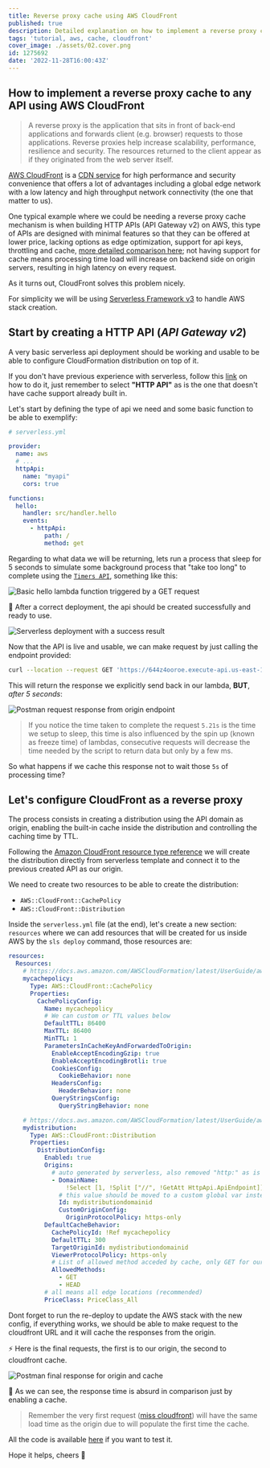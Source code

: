 ```yaml
---
title: Reverse proxy cache using AWS CloudFront
published: true
description: Detailed explanation on how to implement a reverse proxy cache to any API using AWS CloudFront
tags: 'tutorial, aws, cache, cloudfront'
cover_image: ./assets/02.cover.png
id: 1275692
date: '2022-11-28T16:00:43Z'
---
```


## How to implement a reverse proxy cache to any API using AWS CloudFront

> A reverse proxy is the application that sits in front of back-end applications and forwards client (e.g. browser) requests to those applications. Reverse proxies help increase scalability, performance, resilience and security. The resources returned to the client appear as if they originated from the web server itself.

[AWS CloudFront](https://docs.aws.amazon.com/AmazonCloudFront/latest/DeveloperGuide/Introduction.html) is a [CDN service](https://en.wikipedia.org/wiki/Content_delivery_network) for high performance and security convenience that offers a lot of advantages including a global edge network with a low latency and high throughput network connectivity (the one that matter to us).

One typical example where we could be needing a reverse proxy cache mechanism is when building HTTP APIs (API Gateway v2) on AWS, this type of APIs are designed with minimal features so that they can be offered at lower price, lacking options as edge optimization, support for api keys, throttling and cache, [more detailed comparison here](https://docs.aws.amazon.com/apigateway/latest/developerguide/http-api-vs-rest.html); not having support for cache means processing time load will increase on backend side on origin servers, resulting in high latency on every request.

As it turns out, CloudFront solves this problem nicely.

For simplicity we will be using [Serverless Framework v3](https://www.serverless.com/framework/docs) to handle AWS stack creation.

## Start by creating a HTTP API (_API Gateway v2_)

A very basic serverless api deployment should be working and usable to be able to configure CloudFormation distribution on top of it.

If you don't have previous experience with serverless, follow this [link](https://www.serverless.com/framework/docs/tutorial) on how to do it, just remember to select **"HTTP API"** as is the one that doesn't have cache support already built in.

Let's start by defining the type of api we need and some basic function to be able to exemplify:

```yaml
# serverless.yml

provider:
  name: aws
  # ...
  httpApi:
    name: "myapi"
    cors: true

functions:
  hello:
    handler: src/handler.hello
    events:
      - httpApi:
          path: /
          method: get
```

Regarding to what data we will be returning, lets run a process that sleep for 5 seconds to simulate some background process that "take too long" to complete using the [`Timers API`](https://nodejs.org/api/timers.html#timers-promises-api), something like this:

![Basic hello lambda function triggered by a GET request](./assets/02.image.2.png)

🎉 After a correct deployment, the api should be created successfully and ready to use.

![Serverless deployment with a success result](./assets/02.image.1.png)

Now that the API is live and usable, we can make request by just calling the endpoint provided:

```bash
curl --location --request GET 'https://644z4ooroe.execute-api.us-east-1.amazonaws.com/'
```

This will return the response we explicitly send back in our lambda, **BUT**, _after 5 seconds_:

![Postman request response from origin endpoint](./assets/02.image.3.png)

> If you notice the time taken to complete the request `5.21s` is the time we setup to sleep, this time is also influenced by the spin up (known as freeze time) of lambdas, consecutive requests will decrease the time needed by the script to return data but only by a few ms.

So what happens if we cache this response not to wait those `5s` of processing time?

## Let's configure CloudFront as a reverse proxy

The process consists in creating a distribution using the API domain as origin, enabling the built-in cache inside the distribution and controlling the caching time by TTL.

Following the [Amazon CloudFront resource type reference](https://docs.aws.amazon.com/AWSCloudFormation/latest/UserGuide/AWS_CloudFront.html) we will create the distribution directly from serverless template and connect it to the previous created API as our origin.

We need to create two resources to be able to create the distribution:

- `AWS::CloudFront::CachePolicy`
- `AWS::CloudFront::Distribution`

Inside the `serverless.yml` file (at the end), let's create a new section: `resources` where we can add resources that will be created for us inside AWS by the `sls deploy` command, those resources are:

```yaml
resources:
  Resources:
    # https://docs.aws.amazon.com/AWSCloudFormation/latest/UserGuide/aws-resource-cloudfront-cachepolicy.html
    mycachepolicy:
      Type: AWS::CloudFront::CachePolicy
      Properties:
        CachePolicyConfig:
          Name: mycachepolicy
          # We can custom or TTL values below
          DefaultTTL: 86400
          MaxTTL: 86400
          MinTTL: 1
          ParametersInCacheKeyAndForwardedToOrigin:
            EnableAcceptEncodingGzip: true
            EnableAcceptEncodingBrotli: true
            CookiesConfig:
              CookieBehavior: none
            HeadersConfig:
              HeaderBehavior: none
            QueryStringsConfig:
              QueryStringBehavior: none

    # https://docs.aws.amazon.com/AWSCloudFormation/latest/UserGuide/aws-resource-cloudfront-distribution.html
    mydistribution:
      Type: AWS::CloudFront::Distribution
      Properties:
        DistributionConfig:
          Enabled: true
          Origins:
            # auto generated by serverless, also removed "http:" as is not allowed in domain name, is going to use the default API URL generated by AWS, if you have a custom api url, just replace it here
            - DomainName:
                !Select [1, !Split ["//", !GetAtt HttpApi.ApiEndpoint]]
              # this value should be moved to a custom global var instead of duplicating the same string below
              Id: mydistributiondomainid
              CustomOriginConfig:
                OriginProtocolPolicy: https-only
          DefaultCacheBehavior:
            CachePolicyId: !Ref mycachepolicy
            DefaultTTL: 300
            TargetOriginId: mydistributiondomainid
            ViewerProtocolPolicy: https-only
            # List of allowed method acceded by cache, only GET for our case
            AllowedMethods:
              - GET
              - HEAD
          # all means all edge locations (recommended)
          PriceClass: PriceClass_All
```

Dont forget to run the re-deploy to update the AWS stack with the new config, if everything works, we should be able to make request to the cloudfront URL and it will cache the responses from the origin.

⚡️ Here is the final requests, the first is to our origin, the second to cloudfront cache.

![Postman final response for origin and cache](./assets/02.image.4.gif)

🤯 As we can see, the response time is absurd in comparison just by enabling a cache.

> Remember the very first request ([miss cloudfront](https://docs.amazonaws.cn/en_us/AmazonCloudFront/latest/DeveloperGuide/understanding-the-cache-key.html)) will have the same load time as the origin due to will populate the first time the cache.

All the code is available [here](https://github.com/frangeris/example-reverse-proxy-cache-cloudfront) if you want to test it.

Hope it helps, cheers 🍻
